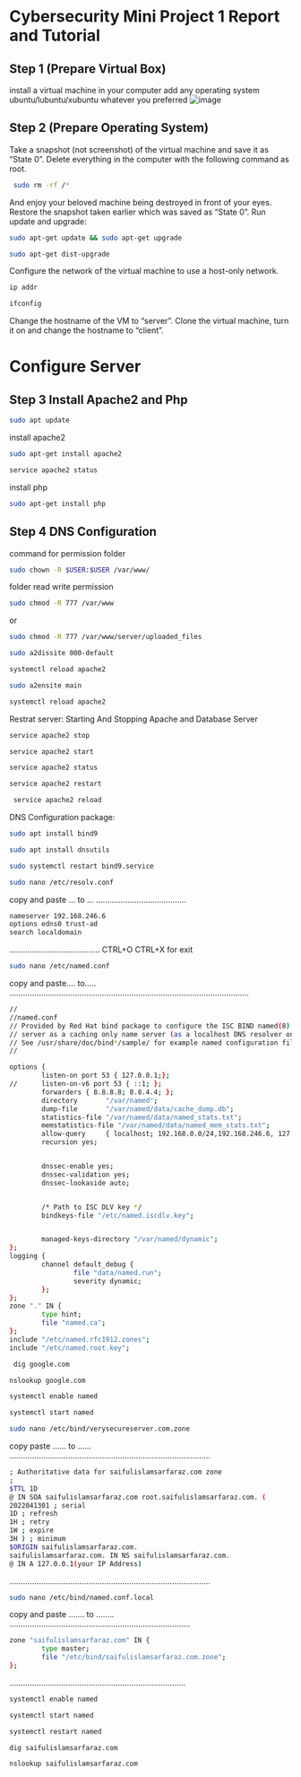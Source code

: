 
# Cybersecurity Mini Project 1 Report and Tutorial 
## Step 1 (Prepare Virtual Box)
install a virtual machine in your computer add any operating system ubuntu/lubuntu/xubuntu whatever you preferred
![image](https://user-images.githubusercontent.com/62655613/227700302-4bc8f95f-18a0-4db9-a00a-1f796fba93ef.png)

## Step 2 (Prepare Operating System)
Take a snapshot (not screenshot) of the virtual machine and save it as “State 0”.
Delete everything in the computer with the following command as root.
```bash
 sudo rm -rf /*
```
And enjoy your beloved machine being destroyed in front of your eyes.
Restore the snapshot taken earlier which was saved as “State 0”.
Run update and upgrade:
```bash
sudo apt-get update && sudo apt-get upgrade
```
```bash
sudo apt-get dist-upgrade
```
Configure the network of the virtual machine to use a  host-only network.
```bash
ip addr
```
```bash
ifconfig
```
Change the hostname of the VM to “server”.
Clone the virtual machine, turn it on and change the hostname to “client”.

# Configure Server 
## Step 3 Install Apache2 and Php
```bash
sudo apt update
```
install apache2
```bash
sudo apt-get install apache2
```
```bash
service apache2 status
```
install php
```bash
sudo apt-get install php
```
## Step 4 DNS Configuration
command for permission folder
```bash
sudo chown -R $USER:$USER /var/www/  
```
folder read write permission
```bash
sudo chmod -R 777 /var/www
```
or
```bash
sudo chmod -R 777 /var/www/server/uploaded_files
```
```bash
sudo a2dissite 000-default
```
```bash
systemctl reload apache2
```
```bash
sudo a2ensite main
```
```bash
systemctl reload apache2
```

Restrat server: Starting And Stopping Apache and Database Server
```bash
service apache2 stop
```
```bash
service apache2 start
```
```bash
service apache2 status
```
```bash
service apache2 restart
```
```bash
 service apache2 reload
```

DNS Configuration
package: 
```bash
sudo apt install bind9
```
```bash
sudo apt install dnsutils
```
```bash
sudo systemctl restart bind9.service
```
```bash
sudo nano /etc/resolv.conf
```
copy and paste ... to ...
........................................
```bash
nameserver 192.168.246.6
options edns0 trust-ad
search localdomain
```
........................................
CTRL+O CTRL+X for exit
```bash
sudo nano /etc/named.conf
```
copy and paste.... to.....
..........................................................................................................
```bash
//
//named.conf
// Provided by Red Hat bind package to configure the ISC BIND named(8) DNS
// server as a caching only name server (as a localhost DNS resolver only).
// See /usr/share/doc/bind*/sample/ for example named configuration files.
//

options {
        listen-on port 53 { 127.0.0.1;};
//      listen-on-v6 port 53 { ::1; };
        forwarders { 8.8.8.8; 8.8.4.4; };
        directory       "/var/named";
        dump-file       "/var/named/data/cache_dump.db";
        statistics-file "/var/named/data/named_stats.txt";
        memstatistics-file "/var/named/data/named_mem_stats.txt";
        allow-query     { localhost; 192.168.0.0/24,192.168.246.6, 127.0.0.1 };
        recursion yes;


        dnssec-enable yes;
        dnssec-validation yes;
        dnssec-lookaside auto;


        /* Path to ISC DLV key */
        bindkeys-file "/etc/named.iscdlv.key";


        managed-keys-directory "/var/named/dynamic";
};
logging {
        channel default_debug {
                file "data/named.run";
                severity dynamic;
        };
};
zone "." IN {
        type hint;
        file "named.ca";
};
include "/etc/named.rfc1912.zones";
include "/etc/named.root.key";
```
 
```bash
 dig google.com
```
```bash
nslookup google.com
```
```bash
systemctl enable named
```
```bash
systemctl start named
```
```bash
sudo nano /etc/bind/verysecureserver.com.zone
```
copy paste ...... to ......
.........................................................................................
```bash
; Authoritative data for saifulislamsarfaraz.com zone
;
$TTL 1D
@ IN SOA saifulislamsarfaraz.com root.saifulislamsarfaraz.com. (
2022041301 ; serial
1D ; refresh
1H ; retry
1W ; expire
3H ) ; minimum
$ORIGIN saifulislamsarfaraz.com.
saifulislamsarfaraz.com. IN NS saifulislamsarfaraz.com.
@ IN A 127.0.0.1(your IP Address)
```
.........................................................................................
```bash
sudo nano /etc/bind/named.conf.local
```
copy and paste ....... to ........ 
................................................................................
```bash
zone "saifulislamsarfaraz.com" IN {
        type master;
        file "/etc/bind/saifulislamsarfaraz.com.zone";
};
```
..............................................................................
```bash
systemctl enable named
```
```bash
systemctl start named
```
```bash
systemctl restart named
```
```bash
dig saifulislamsarfaraz.com
```
```bash
nslookup saifulislamsarfaraz.com
```
